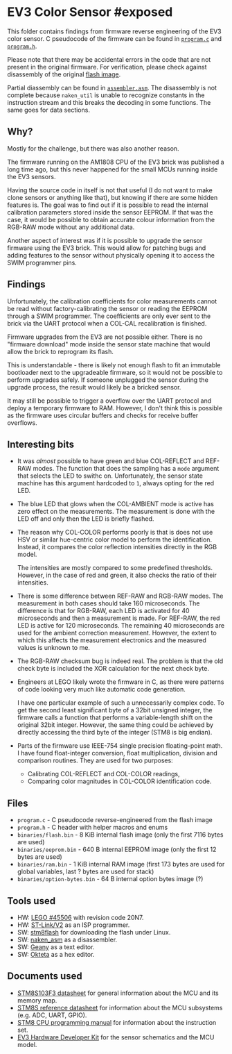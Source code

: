 # EV3 Color Sensor #exposed

This folder contains findings from firmware reverse engineering of the EV3 color sensor.
C pseudocode of the firmware can be found in [`program.c`](program.c) and [`program.h`](program.h).

Please note that there may be accidental errors in the code that are
not present in the original firmware. For verification, please check
against disassembly of the original [flash image](binaries/flash.bin).

Partial diassembly can be found in [`assembler.asm`](assembler.asm).
The disassembly is not complete because `naken_util` is unable to
recognize constants in the instruction stream and this breaks the decoding
in some functions. The same goes for data sections.

## Why?

Mostly for the challenge, but there was also another reason.

The firmware running on the AM1808 CPU of the EV3 brick was published a
long time ago, but this never happened for the small MCUs running inside
the EV3 sensors.

Having the source code in itself is not that useful (I do not want to make
clone sensors or anything like that), but knowing if there are some
hidden features is. The goal was to find out if it is possible to read
the internal calibration parameters stored inside the sensor EEPROM.
If that was the case, it would be possible to obtain accurate colour
information from the RGB-RAW mode without any additional data.

Another aspect of interest was if it is possible to upgrade the sensor
firmware using the EV3 brick. This would allow for patching bugs and adding
features to the sensor without physically opening it to access the SWIM
programmer pins.

## Findings

Unfortunately, the calibration coefficients for color measurements cannot
be read without factory-calibrating the sensor or reading the EEPROM
through a SWIM programmer. The coefficients are only ever sent to the brick
via the UART protocol when a COL-CAL recalibration is finished.

Firmware upgrades from the EV3 are not possible either. There is no
"firmware download" mode inside the sensor state machine that would allow
the brick to reprogram its flash.

This is understandable - there is likely not enough flash to fit an
immutable bootloader next to the upgradeable firmware, so it would not be
possible to perform upgrades safely. If someone unplugged the sensor
during the upgrade process, the result would likely be a bricked sensor.

It may still be possible to trigger a overflow over the UART protocol
and deploy a temporary firmware to RAM. However, I don't think this is
possible as the firmware uses circular buffers and checks for receive
buffer overflows.

## Interesting bits

 - It was *almost* possible to have green and blue COL-REFLECT and REF-RAW
   modes. The function that does the sampling has a `mode` argument that
   selects the LED to swithc on. Unfortunately, the sensor state machine
   has this argument hardcoded to `1`, always opting for the red LED.

 - The blue LED that glows when the COL-AMBIENT mode is active has zero effect
   on the measurements. The measurement is done with the LED off and only
   then the LED is briefly flashed.

 - The reason why COL-COLOR performs poorly is that is does not use HSV or
   similar hue-centric color model to perform the identification. Instead,
   it compares the color reflection intensities directly in the RGB model.

   The intensities are mostly compared to some predefined thresholds.
   However, in the case of red and green, it also checks the ratio of their
   intensities.

 - There is some difference between REF-RAW and RGB-RAW modes. The measurement
   in both cases should take 160 microseconds. The difference is that for
   RGB-RAW, each LED is activated for 40 microseconds and then a measurement
   is made. For REF-RAW, the red LED is active for 120 microseconds. The
   remaining 40 microseconds are used for the ambient correction measurement.
   However, the extent to which this affects the measurement electronics and
   the measured values is unknown to me.

 - The RGB-RAW checksum bug is indeed real. The problem is that the old
   check byte is included the XOR calculation for the next check byte.

 - Engineers at LEGO likely wrote the firmware in C, as there were patterns
   of code looking very much like automatic code generation.

   I have one particular example of such a unnecessarily complex code.
   To get the second least significant byte of a 32bit unsigned integer,
   the firmware calls a function that performs a variable-length shift on
   the original 32bit integer. However, the same thing could be achieved
   by directly accessing the third byte of the integer (STM8 is big endian).

 - Parts of the firmware use IEEE-754 single precision floating-point math.
   I have found float-integer conversion, float multiplication, division and
   comparison routines. They are used for two purposes:

   - Calibrating COL-REFLECT and COL-COLOR readings,
   - Comparing color magnitudes in COL-COLOR identification code.

## Files

 - `program.c`                 - C pseudocode reverse-engineered from the flash image
 - `program.h`                 - C header with helper macros and enums
 - `binaries/flash.bin`        - 8 KiB internal flash image (only the first 7116 bytes are used)
 - `binaries/eeprom.bin`       - 640 B internal EEPROM image (only the first 12 bytes are used)
 - `binaries/ram.bin`          - 1 KiB internal RAM image (first 173 bytes are used for global variables, last ? bytes are used for stack)
 - `binaries/option-bytes.bin` - 64 B internal option bytes image (?)

## Tools used

 - HW: [LEGO #45506](https://www.lego.com/cs-cz/product/ev3-color-sensor-45506)
       with revision code 20N7.
 - HW: [ST-Link/V2](https://www.st.com/en/development-tools/st-link-v2.html)
       as an ISP programmer.
 - SW: [stm8flash](https://github.com/vdudouyt/stm8flash)
       for downloading the flash under Linux.
 - SW: [naken_asm](https://github.com/mikeakohn/naken_asm)
       as a disassembler.
 - SW: [Geany](https://www.geany.org/)
       as a text editor.
 - SW: [Okteta](https://kde.org/applications/en/utilities/org.kde.okteta)
       as a hex editor.

## Documents used

 - [STM8S103F3 datasheet](https://www.st.com/resource/en/datasheet/stm8s103f2.pdf)
   for general information about the MCU and its memory map.
 - [STM8S reference datasheet](https://www.st.com/resource/en/reference_manual/cd00190271-stm8s-series-and-stm8af-series-8bit-microcontrollers-stmicroelectronics.pdf)
   for information about the MCU subsystems (e.g. ADC, UART, GPIO).
 - [STM8 CPU programming manual](https://www.st.com/resource/en/programming_manual/cd00161709-stm8-cpu-programming-manual-stmicroelectronics.pdf)
   for information about the instruction set.
 - [EV3 Hardware Developer Kit](https://education.lego.com/en-us/support/mindstorms-ev3/developer-kits)
   for the sensor schematics and the MCU model.
